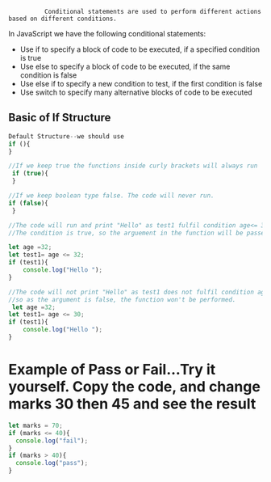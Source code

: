               Conditional statements are used to perform different actions based on different conditions.

In JavaScript we have the following conditional statements:

* Use if to specify a block of code to be executed, if a specified condition is true
* Use else to specify a block of code to be executed, if the same condition is false
* Use else if to specify a new condition to test, if the first condition is false
* Use switch to specify many alternative blocks of code to be executed


## Basic of If Structure
```js
Default Structure--we should use 
if (){
}

//If we keep true the functions inside curly brackets will always run
 if (true){
 }

//If we keep boolean type false. The code will never run.
if (false){
 }
```
 
 
 ```js
 //The code will run and print "Hello" as test1 fulfil condition age<= 32.
 //The condition is true, so the arguement in the function will be passed and run the code.
 
 let age =32;
 let test1= age <= 32;
 if (test1){
     console.log("Hello ");
 }
 
 //The code will not print "Hello" as test1 does not fulfil condition age <= 30. 
 //so as the argument is false, the function won't be performed.
  let age =32;
 let test1= age <= 30;
 if (test1){
     console.log("Hello ");
 }
 
 ```
 
 # Example of Pass or Fail...Try it yourself. Copy the code, and change marks 30 then 45 and see the result
  ```js
  let marks = 70;
  if (marks <= 40){
    console.log("fail");
  }
  if (marks > 40){
    console.log("pass");
  }
 ```
